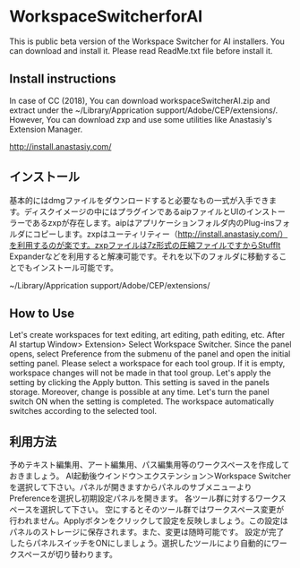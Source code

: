 # WorkspaceSwitcherforAI
This is public beta version of the Workspace Switcher for AI installers. You can download and install it.
Please read ReadMe.txt file before install it.

## Install instructions
In case of CC (2018), You can download workspaceSwitcherAI.zip and extract under the ~/Library/Apprication support/Adobe/CEP/extensions/.
However, You can download zxp and use some utilities like Anastasiy's Extension Manager.

http://install.anastasiy.com/


## インストール
基本的にはdmgファイルをダウンロードすると必要なもの一式が入手できます。ディスクイメージの中にはプラグインであるaipファイルとUIのインストーラーであるzxpが存在します。aipはアプリケーションフォルダ内のPlug-insフォルダにコピーします。zxpはユーティリティー（http://install.anastasiy.com/）を利用するのが楽です。zxpファイルは7z形式の圧縮ファイルですからStuffIt Expanderなどを利用すると解凍可能です。それを以下のフォルダに移動することでもインストール可能です。

~/Library/Apprication support/Adobe/CEP/extensions/


## How to Use
Let's create workspaces for text editing, art editing, path editing, etc.
After AI startup Window> Extension> Select Workspace Switcher. Since the panel opens, select Preference from the submenu of the panel and open the initial setting panel.
Please select a workspace for each tool group.
If it is empty, workspace changes will not be made in that tool group. Let's apply the setting by clicking the Apply button. This setting is saved in the panels storage. Moreover, change is possible at any time.
Let's turn the panel switch ON when the setting is completed. The workspace automatically switches according to the selected tool.

## 利用方法
予めテキスト編集用、アート編集用、パス編集用等のワークスペースを作成しておきましょう。
AI起動後ウインドウ＞エクステンション＞Workspace Switcherを選択して下さい。パネルが開きますからパネルのサブメニューよりPreferenceを選択し初期設定パネルを開きます。
各ツール群に対するワークスペースを選択して下さい。
空にするとそのツール群ではワークスペース変更が行われません。Applyボタンをクリックして設定を反映しましょう。この設定はパネルのストレージに保存されます。また、変更は随時可能です。
設定が完了したらパネルスイッチをONにしましょう。選択したツールにより自動的にワークスペースが切り替わります。
